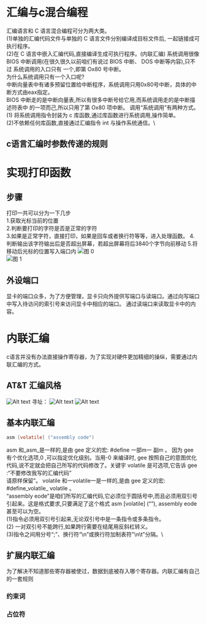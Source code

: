 # 汇编与c混合编程
汇编语言和 C 语言混合编程可分为两大类。\
(1)单独的汇编代码文件与单独的 C 语言文件分别编译成目标文件后, 一起链接成可执行程序。\
(2)在 C 语言中嵌入汇编代码,直接编译生成可执行程序。(内联汇编)
系统调用很像 BIOS 中断调用(在很久很久以前咱们有说过 BIOS 中断、 DOS 中断等内容),只不过
系统调用的入口只有 一个,即第 Ox80 号中断。\
为什么系统调用只有一个入口呢?\
中断向量表中有诸多预留位置给中断程序，系统调用只用0x80号中断，具体的中断方式由eax指定。\
BIOS 中断走的是中断向量表,所以有很多中断号给它用,而系统调用走的是中断描述符表中
的一项而己,所以只用了第 Ox80 项中断。
调用“系统调用”有两种方式。\
(1) 将系统调用指令封装为 c 库函数,通过库函数进行系统调用,操作简单。\
(2)不依赖任何库函数,直接通过汇编指令 int 与操作系统通信。\
## c语言汇编时参数传递的规则

# 实现打印函数
## 步骤
打印一共可以分为一下几步\
1.获取光标当前的位置\
2.判断要打印的字符是否是正常的字符\
3.如果是正常字符，直接打印，如果是回车或者换行符等等，进入处理函数。
4.判断输出该字符输出后是否超出屏幕，若超出屏幕将后3840个字节向前移动
5.将移动后光标的位置写入端口内
![图 0](../../images/2383645f3a4d0f6361adec6fe5c7e2f54ff68f5b0578795a4c09c02502de8fd2.png)  
![图 1](../../images/e8877554c48ecef7c3ea20ddd297d40bf761b77f3a9d401018851377fb025f0c.png)  

## 外设端口
显卡的端口众多，为了方便管理，显卡只向外提供写端口与读端口。通过向写端口中写入待访问的索引号来访问显卡中相应的端口。
通过读端口来读取显卡中的内容。
# 内联汇编
c语言并没有办法直接操作寄存器，为了实现对硬件更加精细的操纵，需要通过内联汇编的方式。
##  AT&T 汇编风格
![Alt text](image-3.png)
寻址：
![Alt text](image.png)
![Alt text](image6.png)
## 基本内联汇编
```c
asm [volatile] ("assembly code")
```
asm 和_asm_是一样的,是由 gee 定义的宏: #define 一部m一 副m 。
因为 gee 有个优化选项,0 ,可以指定优化级别。当用-0 来编译时, gee 按照自己的意图优化代码,说不定就会把自己所写的代码修改了。关键宇 volatile 是可选项,它告诉 gee :“不要修改我写的汇编代码”\
请原样保留”。 volatile 和一volatile一是一样的,是由 gee 定义的宏: #define_volatile_ volatile 。\
“assembly eode”是咱们所写的汇编代码,它必须位于圆括号中,而且必须用双引号引起来。这是格式要求,只要满足了这个格式 asm [volatile] (“”), assembly eode 甚至可以为空。\
(1)指令必须用双引号引起来,无论双引号中是一条指令或多条指令。\
(2) 一对双引号不能跨行,如果跨行需要在结尾用反斜杠转义。\
(3)指令之间用分号“;”、换行符“\n”或换行符加制表符"\n\t"分隔。\
## 扩展内联汇编
为了解决不知道那些寄存器被使过，数据到底被存入哪个寄存器。内联汇编有自己的一套规则
### 约束词

### 占位符
